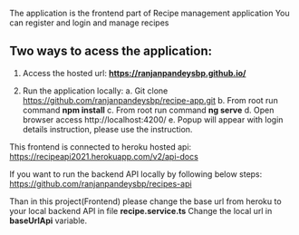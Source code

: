 The application is the frontend part of Recipe management application
You can register and login and manage recipes

Two ways to acess the application:
----------------------------------
1. Access the hosted url: **https://ranjanpandeysbp.github.io/**

2. Run the application locally:
a. Git clone https://github.com/ranjanpandeysbp/recipe-app.git
b. From root run command **npm install**
c. From root run command **ng serve**
d. Open browser access http://localhost:4200/
e. Popup will appear with login details instruction, please use the instruction.

This frontend is connected to heroku hosted api:
https://recipeapi2021.herokuapp.com/v2/api-docs

If you want to run the backend API locally by following below steps:
https://github.com/ranjanpandeysbp/recipes-api

Than in this project(Frontend) please change the base url from heroku to your local backend API in file **recipe.service.ts**
Change the local url in **baseUrlApi** variable.